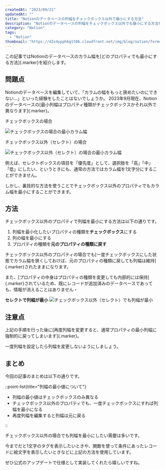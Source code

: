 ```yaml
---
createdAt: "2023/09/21"
updatedAt: ""
title: "Notionのデータベースの列幅をチェックボックス以外で最小にする方法"
description: "Notionのデータベースの列幅をチェックボックス以外でも最小にする方法を紹介します。"
category: "Notion"
tags:
  - "Notion"
thumbnail: "https://d2s4ypph6g1t06.cloudfront.net/img/blog/notion/formulas/thumbnail.png"
---
```


この記事ではNotionのデータベースのカラム幅を[どのプロパティでも最小にする方法]{.marker}を紹介します。

## 問題点

Notionのデータベースを編集していて、「カラムの幅をもっと狭めたいのにできない…」といった経験をしたことはないでしょうか。
2023年9月現在、Notionのデータベースの[最小列幅はプロパティ種類がチェックボックスかそれ以外で異なります]{.marker}。

チェックボックスの場合

![チェックボックスの場合の最小カラム幅](https://d2s4ypph6g1t06.cloudfront.net/img/blog/notion/column-width/checkbox.png "aaa")

チェックボックス以外（セレクト）の場合

![チェックボックス以外（セレクト）の場合の最小カラム幅](https://d2s4ypph6g1t06.cloudfront.net/img/blog/notion/column-width/selectbox.png)

例えば、セレクトボックスの項目を「優先度」として、選択肢を「高」「中」「低」にしたい、というときにも、通常の方法ではカラム幅を1文字分にすることができません。

しかし、裏技的な方法を使うことでチェックボックス以外のプロパティでもカラム幅を最小にすることができます。

## 方法

チェックボックス以外のプロパティで列幅を最小にする方法は以下の通りです。

1. 列幅を最小化したいプロパティの種類を**チェックボックス**にする
1. 列の幅を最小にする
1. プロパティの種類を**元のプロパティの種類に戻す**

チェックボックス以外のプロパティの場合でも[一度チェックボックスにした状態でカラム幅を狭くしておけば、元のプロパティの種類に戻しても列幅は維持]{.marker}されたままになります。

また、[プロパティの中身はプロパティの種類を変更しても内部的には保持]{.marker}されているため、既にレコードが追加済みのデータベースであっても、情報が消えることはありません・

**セレクトで列幅が最小**
![チェックボックス以外（セレクト）でも列幅が最小](https://d2s4ypph6g1t06.cloudfront.net/img/blog/notion/column-width/select-box-after.png "完成")

## 注意点

上記の手順を行った後に[再度列幅を変更すると、通常プロパティの最小列幅に強制的に戻ってしまいます]{.marker}。

一度列幅を設定したら列幅を変更しないようにしましょう。

## まとめ

今回の記事のまとめは以下の通りです。

::point-list{title="列幅の最小値について"}

- 列幅の最小値はチェックボックスのみ異なる
- チェックボックス以外のプロパティでも、一度チェックボックスにすれば列幅を最小になる
- 再度列幅を編集すると列幅は元に戻る

::

チェックボックス以外の場合でも列幅を最小にしたい需要は多いです。

今までだと1文字のタグを表示したいときや、関数を使って条件にあったレコードに絵文字を表示したいときなどに上記の方法を使用しています。

ぜひ公式のアップデートで仕様として実装してくれたら嬉しいですね。
